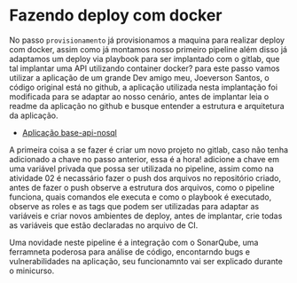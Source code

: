 # Fazendo deploy com docker

No passo `provisionamento` já provisionamos a maquina para realizar deploy com docker, assim como já montamos nosso primeiro pipeline além disso já adaptamos um deploy via playbook para ser implantado com o gitlab, que tal implantar uma API utilizando container docker?
para este passo vamos utilizar a aplicação de um grande Dev amigo meu, Joeverson Santos, o código original está no github, a aplicação utilizada nesta implantação foi modificada para se adaptar ao nosso cenário, antes de implantar leia o readme da aplicação no github e busque entender a estrutura e arquitetura da aplicação.

- [ Aplicação base-api-nosql](https://github.com/Joeverson/base-api-nosql)

A primeira coisa a se fazer é criar um novo projeto no gitlab, caso não tenha adicionado a chave no passo anterior, essa é a hora! adicione a chave em uma variável privada que possa ser utilizada no pipeline, assim como na atividade 02 é necassário fazer o push dos arquivos no repositório criado, antes de fazer o push observe a estrutura dos arquivos, como o pipeline funciona, quais comandos ele executa e como o playbook é executado, observe as roles e as tags que podem ser utilizadas para adaptar as variáveis e criar novos ambientes de deploy, antes de implantar, crie todas as variáveis que estão declaradas no arquivo de CI.

Uma novidade neste pipeline é a integração com o SonarQube, uma ferramneta poderosa para análise de código, encontarndo bugs e vulnerabilidades na aplicação, seu funcionamnto vai ser explicado durante o minicurso.

